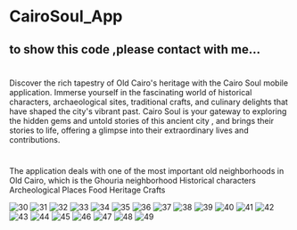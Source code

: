 # CairoSoul_App
## to show this code ,please contact with me...
# 
Discover the rich tapestry of Old Cairo's heritage with the Cairo Soul mobile application. 
Immerse yourself in the fascinating world of historical characters, archaeological sites, traditional crafts, and culinary delights that have shaped the city's vibrant past.
Cairo Soul is your gateway to exploring the hidden gems and untold stories of this ancient city , and brings their stories to life, offering a glimpse into their extraordinary lives and contributions.

#  

The application deals with one of the most important old neighborhoods in Old Cairo, which is the Ghouria neighborhood Historical characters 
 Archeological Places
Food Heritage
 Crafts   
 
![30](https://github.com/HassanNafed/CairoSoul_App/assets/128227283/968e5465-d94a-4ad6-acf1-3c8e93539fa5)
![31](https://github.com/HassanNafed/CairoSoul_App/assets/128227283/59342c8d-1793-4b73-b37e-4c4cf8e18c78)
![32](https://github.com/HassanNafed/CairoSoul_App/assets/128227283/eb04e789-bd6f-4fd6-b4b0-2337e1beb971)
![33](https://github.com/HassanNafed/CairoSoul_App/assets/128227283/c60bde52-4745-42d6-8721-af9c67117d92)
![34](https://github.com/HassanNafed/CairoSoul_App/assets/128227283/53e1a942-abc4-44ea-adb9-00d6c1e5daa0)
![35](https://github.com/HassanNafed/CairoSoul_App/assets/128227283/a4b7b92e-8c75-4d41-bbfd-bb278c96f390)
![36](https://github.com/HassanNafed/CairoSoul_App/assets/128227283/bfb656cd-9bf7-40ee-a64f-1c4aedcffed4)
![37](https://github.com/HassanNafed/CairoSoul_App/assets/128227283/c8a39668-ef8c-4e33-947a-54e3d4286612)
![38](https://github.com/HassanNafed/CairoSoul_App/assets/128227283/14888739-a925-4d98-b4ec-10daf4f34f69)
![39](https://github.com/HassanNafed/CairoSoul_App/assets/128227283/89ec027c-e424-4314-8582-2ff5ea5bafb1)
![40](https://github.com/HassanNafed/CairoSoul_App/assets/128227283/c71f3bc2-822d-47e3-9848-f764870623cc)
![41](https://github.com/HassanNafed/CairoSoul_App/assets/128227283/c3dc42b1-f883-467f-88fe-f61402145b72)
![42](https://github.com/HassanNafed/CairoSoul_App/assets/128227283/8e749730-d5ae-48ff-814e-daedcbeef195)
![43](https://github.com/HassanNafed/CairoSoul_App/assets/128227283/313bc9e3-0bca-4310-91b0-96b30207d848)
![44](https://github.com/HassanNafed/CairoSoul_App/assets/128227283/d5b2c4af-d4fd-4af1-b0f1-dd8e9bc8d8cd)
![45](https://github.com/HassanNafed/CairoSoul_App/assets/128227283/ad622b24-2c32-4d9a-b259-16afe937eab6)
![46](https://github.com/HassanNafed/CairoSoul_App/assets/128227283/d3e138a3-e539-44d9-99fb-87668873d782)
![47](https://github.com/HassanNafed/CairoSoul_App/assets/128227283/1350bde5-6a61-430b-9e61-b54bfab58f25)
![48](https://github.com/HassanNafed/CairoSoul_App/assets/128227283/9bd59912-a116-433d-a39a-56b9ccdc7c3c)
![49](https://github.com/HassanNafed/CairoSoul_App/assets/128227283/00fb8b47-c61c-43df-841c-9987d486ff4b)


